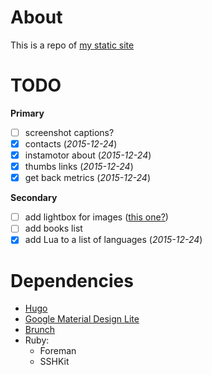 # About

This is a repo of [my static site](https://ivan.kulagin.dev)

# TODO

**Primary**

* [ ] screenshot captions?
* [x] contacts (*2015-12-24*)
* [x] instamotor about (*2015-12-24*)
* [x] thumbs links (*2015-12-24*)
* [x] get back metrics (*2015-12-24*)

**Secondary**

* [ ] add lightbox for images ([this one?](https://github.com/noelboss/featherlight/))
* [ ] add books list
* [x] add Lua to a list of languages (*2015-12-24*)

# Dependencies

- [Hugo](http://gohugo.io/)
- [Google Material Design Lite](http://www.getmdl.io/)
- [Brunch](http://brunch.io/)
- Ruby:
  - Foreman
  - SSHKit
